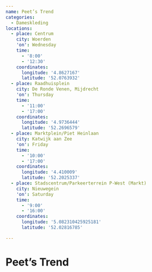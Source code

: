 ```yaml
---
name: Peet’s Trend
categories:
  - Dameskleding
locations:
  - place: Centrum
    city: Woerden
    'on': Wednesday
    time:
      - '8:00'
      - '12:30'
    coordinates:
      longitude: '4.8627167'
      latitude: '52.0763932'
  - place: Raadhuisplein
    city: De Ronde Venen, Mijdrecht
    'on': Thursday
    time:
      - '11:00'
      - '17:00'
    coordinates:
      longitude: '4.9736444'
      latitude: '52.2696579'
  - place: Marktplein/Piet Heinlaan
    city: Katwijk aan Zee
    'on': Friday
    time:
      - '10:00'
      - '17:00'
    coordinates:
      longitude: '4.410009'
      latitude: '52.2025337'
  - place: Stadscentrum/Parkeerterrein P-West (Markt)
    city: Nieuwegein
    'on': Saturday
    time:
      - '9:00'
      - '16:00'
    coordinates:
      longitude: '5.082310425925181'
      latitude: '52.02816785'

---
```


# Peet’s Trend

